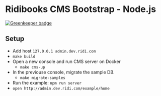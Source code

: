 # Ridibooks CMS Bootstrap - Node.js

[![Greenkeeper badge](https://badges.greenkeeper.io/ridi/cms-bootstrap-js.svg)](https://greenkeeper.io/)

## Setup

- Add host `127.0.0.1 admin.dev.ridi.com`
- `make build`
- Open a new console and run CMS server on Docker
  - `make cms-up`
- In the previouse console, migrate the sample DB.
  - `make migrate-samples`
- Run the example: `npm run server`
- `open http://admin.dev.ridi.com/example/home`

